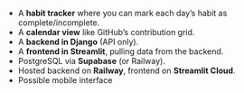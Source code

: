 - A **habit tracker** where you can mark each day’s habit as complete/incomplete.
- A **calendar view** like GitHub’s contribution grid.
- A **backend in Django** (API only).
- A **frontend in Streamlit**, pulling data from the backend.
- PostgreSQL via **Supabase** (or Railway).
- Hosted backend on **Railway**, frontend on **Streamlit Cloud**.
- Possible mobile interface